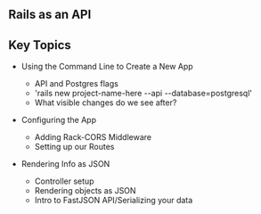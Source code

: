 ## Rails as an API

## Key Topics

* Using the Command Line to Create a New App

  * API and Postgres flags
  * 'rails new project-name-here --api --database=postgresql'
  * What visible changes do we see after?

* Configuring the App

  * Adding Rack-CORS Middleware
  * Setting up our Routes

* Rendering Info as JSON

  * Controller setup
  * Rendering objects as JSON
  * Intro to FastJSON API/Serializing your data